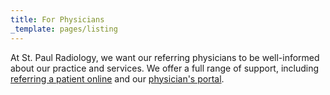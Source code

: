```yaml
---
title: For Physicians
_template: pages/listing
---
```

At St. Paul Radiology, we want our referring physicians to be well-informed about our practice and services. We offer a full range of support, including [referring a patient online](http://www.stpaulradiology.com/for-physicians/refer-a-patient) and our [physician's portal](https://portal.stpaulrad.com/portal.web/Account/LogOn).